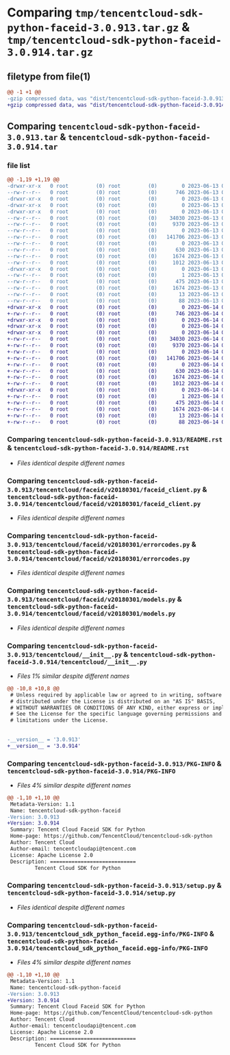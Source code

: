 # Comparing `tmp/tencentcloud-sdk-python-faceid-3.0.913.tar.gz` & `tmp/tencentcloud-sdk-python-faceid-3.0.914.tar.gz`

## filetype from file(1)

```diff
@@ -1 +1 @@
-gzip compressed data, was "dist/tencentcloud-sdk-python-faceid-3.0.913.tar", last modified: Tue Jun 13 02:11:33 2023, max compression
+gzip compressed data, was "dist/tencentcloud-sdk-python-faceid-3.0.914.tar", last modified: Wed Jun 14 00:26:30 2023, max compression
```

## Comparing `tencentcloud-sdk-python-faceid-3.0.913.tar` & `tencentcloud-sdk-python-faceid-3.0.914.tar`

### file list

```diff
@@ -1,19 +1,19 @@
-drwxr-xr-x   0 root         (0) root         (0)        0 2023-06-13 02:11:33.000000 tencentcloud-sdk-python-faceid-3.0.913/
--rw-r--r--   0 root         (0) root         (0)      746 2023-06-13 02:11:33.000000 tencentcloud-sdk-python-faceid-3.0.913/README.rst
-drwxr-xr-x   0 root         (0) root         (0)        0 2023-06-13 02:11:33.000000 tencentcloud-sdk-python-faceid-3.0.913/tencentcloud/
-drwxr-xr-x   0 root         (0) root         (0)        0 2023-06-13 02:11:33.000000 tencentcloud-sdk-python-faceid-3.0.913/tencentcloud/faceid/
-drwxr-xr-x   0 root         (0) root         (0)        0 2023-06-13 02:11:33.000000 tencentcloud-sdk-python-faceid-3.0.913/tencentcloud/faceid/v20180301/
--rw-r--r--   0 root         (0) root         (0)    34030 2023-06-13 02:11:33.000000 tencentcloud-sdk-python-faceid-3.0.913/tencentcloud/faceid/v20180301/faceid_client.py
--rw-r--r--   0 root         (0) root         (0)     9370 2023-06-13 02:11:33.000000 tencentcloud-sdk-python-faceid-3.0.913/tencentcloud/faceid/v20180301/errorcodes.py
--rw-r--r--   0 root         (0) root         (0)        0 2023-06-13 02:11:33.000000 tencentcloud-sdk-python-faceid-3.0.913/tencentcloud/faceid/v20180301/__init__.py
--rw-r--r--   0 root         (0) root         (0)   141706 2023-06-13 02:11:33.000000 tencentcloud-sdk-python-faceid-3.0.913/tencentcloud/faceid/v20180301/models.py
--rw-r--r--   0 root         (0) root         (0)        0 2023-06-13 02:11:33.000000 tencentcloud-sdk-python-faceid-3.0.913/tencentcloud/faceid/__init__.py
--rw-r--r--   0 root         (0) root         (0)      630 2023-06-13 02:11:33.000000 tencentcloud-sdk-python-faceid-3.0.913/tencentcloud/__init__.py
--rw-r--r--   0 root         (0) root         (0)     1674 2023-06-13 02:11:33.000000 tencentcloud-sdk-python-faceid-3.0.913/PKG-INFO
--rw-r--r--   0 root         (0) root         (0)     1012 2023-06-13 02:11:33.000000 tencentcloud-sdk-python-faceid-3.0.913/setup.py
-drwxr-xr-x   0 root         (0) root         (0)        0 2023-06-13 02:11:33.000000 tencentcloud-sdk-python-faceid-3.0.913/tencentcloud_sdk_python_faceid.egg-info/
--rw-r--r--   0 root         (0) root         (0)        1 2023-06-13 02:11:33.000000 tencentcloud-sdk-python-faceid-3.0.913/tencentcloud_sdk_python_faceid.egg-info/dependency_links.txt
--rw-r--r--   0 root         (0) root         (0)      475 2023-06-13 02:11:33.000000 tencentcloud-sdk-python-faceid-3.0.913/tencentcloud_sdk_python_faceid.egg-info/SOURCES.txt
--rw-r--r--   0 root         (0) root         (0)     1674 2023-06-13 02:11:33.000000 tencentcloud-sdk-python-faceid-3.0.913/tencentcloud_sdk_python_faceid.egg-info/PKG-INFO
--rw-r--r--   0 root         (0) root         (0)       13 2023-06-13 02:11:33.000000 tencentcloud-sdk-python-faceid-3.0.913/tencentcloud_sdk_python_faceid.egg-info/top_level.txt
--rw-r--r--   0 root         (0) root         (0)       88 2023-06-13 02:11:33.000000 tencentcloud-sdk-python-faceid-3.0.913/setup.cfg
+drwxr-xr-x   0 root         (0) root         (0)        0 2023-06-14 00:26:30.000000 tencentcloud-sdk-python-faceid-3.0.914/
+-rw-r--r--   0 root         (0) root         (0)      746 2023-06-14 00:26:30.000000 tencentcloud-sdk-python-faceid-3.0.914/README.rst
+drwxr-xr-x   0 root         (0) root         (0)        0 2023-06-14 00:26:30.000000 tencentcloud-sdk-python-faceid-3.0.914/tencentcloud/
+drwxr-xr-x   0 root         (0) root         (0)        0 2023-06-14 00:26:30.000000 tencentcloud-sdk-python-faceid-3.0.914/tencentcloud/faceid/
+drwxr-xr-x   0 root         (0) root         (0)        0 2023-06-14 00:26:30.000000 tencentcloud-sdk-python-faceid-3.0.914/tencentcloud/faceid/v20180301/
+-rw-r--r--   0 root         (0) root         (0)    34030 2023-06-14 00:26:30.000000 tencentcloud-sdk-python-faceid-3.0.914/tencentcloud/faceid/v20180301/faceid_client.py
+-rw-r--r--   0 root         (0) root         (0)     9370 2023-06-14 00:26:30.000000 tencentcloud-sdk-python-faceid-3.0.914/tencentcloud/faceid/v20180301/errorcodes.py
+-rw-r--r--   0 root         (0) root         (0)        0 2023-06-14 00:26:30.000000 tencentcloud-sdk-python-faceid-3.0.914/tencentcloud/faceid/v20180301/__init__.py
+-rw-r--r--   0 root         (0) root         (0)   141706 2023-06-14 00:26:30.000000 tencentcloud-sdk-python-faceid-3.0.914/tencentcloud/faceid/v20180301/models.py
+-rw-r--r--   0 root         (0) root         (0)        0 2023-06-14 00:26:30.000000 tencentcloud-sdk-python-faceid-3.0.914/tencentcloud/faceid/__init__.py
+-rw-r--r--   0 root         (0) root         (0)      630 2023-06-14 00:26:30.000000 tencentcloud-sdk-python-faceid-3.0.914/tencentcloud/__init__.py
+-rw-r--r--   0 root         (0) root         (0)     1674 2023-06-14 00:26:30.000000 tencentcloud-sdk-python-faceid-3.0.914/PKG-INFO
+-rw-r--r--   0 root         (0) root         (0)     1012 2023-06-14 00:26:30.000000 tencentcloud-sdk-python-faceid-3.0.914/setup.py
+drwxr-xr-x   0 root         (0) root         (0)        0 2023-06-14 00:26:30.000000 tencentcloud-sdk-python-faceid-3.0.914/tencentcloud_sdk_python_faceid.egg-info/
+-rw-r--r--   0 root         (0) root         (0)        1 2023-06-14 00:26:30.000000 tencentcloud-sdk-python-faceid-3.0.914/tencentcloud_sdk_python_faceid.egg-info/dependency_links.txt
+-rw-r--r--   0 root         (0) root         (0)      475 2023-06-14 00:26:30.000000 tencentcloud-sdk-python-faceid-3.0.914/tencentcloud_sdk_python_faceid.egg-info/SOURCES.txt
+-rw-r--r--   0 root         (0) root         (0)     1674 2023-06-14 00:26:30.000000 tencentcloud-sdk-python-faceid-3.0.914/tencentcloud_sdk_python_faceid.egg-info/PKG-INFO
+-rw-r--r--   0 root         (0) root         (0)       13 2023-06-14 00:26:30.000000 tencentcloud-sdk-python-faceid-3.0.914/tencentcloud_sdk_python_faceid.egg-info/top_level.txt
+-rw-r--r--   0 root         (0) root         (0)       88 2023-06-14 00:26:30.000000 tencentcloud-sdk-python-faceid-3.0.914/setup.cfg
```

### Comparing `tencentcloud-sdk-python-faceid-3.0.913/README.rst` & `tencentcloud-sdk-python-faceid-3.0.914/README.rst`

 * *Files identical despite different names*

### Comparing `tencentcloud-sdk-python-faceid-3.0.913/tencentcloud/faceid/v20180301/faceid_client.py` & `tencentcloud-sdk-python-faceid-3.0.914/tencentcloud/faceid/v20180301/faceid_client.py`

 * *Files identical despite different names*

### Comparing `tencentcloud-sdk-python-faceid-3.0.913/tencentcloud/faceid/v20180301/errorcodes.py` & `tencentcloud-sdk-python-faceid-3.0.914/tencentcloud/faceid/v20180301/errorcodes.py`

 * *Files identical despite different names*

### Comparing `tencentcloud-sdk-python-faceid-3.0.913/tencentcloud/faceid/v20180301/models.py` & `tencentcloud-sdk-python-faceid-3.0.914/tencentcloud/faceid/v20180301/models.py`

 * *Files identical despite different names*

### Comparing `tencentcloud-sdk-python-faceid-3.0.913/tencentcloud/__init__.py` & `tencentcloud-sdk-python-faceid-3.0.914/tencentcloud/__init__.py`

 * *Files 1% similar despite different names*

```diff
@@ -10,8 +10,8 @@
 # Unless required by applicable law or agreed to in writing, software
 # distributed under the License is distributed on an "AS IS" BASIS,
 # WITHOUT WARRANTIES OR CONDITIONS OF ANY KIND, either express or implied.
 # See the License for the specific language governing permissions and
 # limitations under the License.
 
 
-__version__ = '3.0.913'
+__version__ = '3.0.914'
```

### Comparing `tencentcloud-sdk-python-faceid-3.0.913/PKG-INFO` & `tencentcloud-sdk-python-faceid-3.0.914/PKG-INFO`

 * *Files 4% similar despite different names*

```diff
@@ -1,10 +1,10 @@
 Metadata-Version: 1.1
 Name: tencentcloud-sdk-python-faceid
-Version: 3.0.913
+Version: 3.0.914
 Summary: Tencent Cloud Faceid SDK for Python
 Home-page: https://github.com/TencentCloud/tencentcloud-sdk-python
 Author: Tencent Cloud
 Author-email: tencentcloudapi@tencent.com
 License: Apache License 2.0
 Description: ============================
         Tencent Cloud SDK for Python
```

### Comparing `tencentcloud-sdk-python-faceid-3.0.913/setup.py` & `tencentcloud-sdk-python-faceid-3.0.914/setup.py`

 * *Files identical despite different names*

### Comparing `tencentcloud-sdk-python-faceid-3.0.913/tencentcloud_sdk_python_faceid.egg-info/PKG-INFO` & `tencentcloud-sdk-python-faceid-3.0.914/tencentcloud_sdk_python_faceid.egg-info/PKG-INFO`

 * *Files 4% similar despite different names*

```diff
@@ -1,10 +1,10 @@
 Metadata-Version: 1.1
 Name: tencentcloud-sdk-python-faceid
-Version: 3.0.913
+Version: 3.0.914
 Summary: Tencent Cloud Faceid SDK for Python
 Home-page: https://github.com/TencentCloud/tencentcloud-sdk-python
 Author: Tencent Cloud
 Author-email: tencentcloudapi@tencent.com
 License: Apache License 2.0
 Description: ============================
         Tencent Cloud SDK for Python
```

